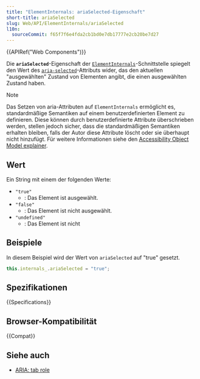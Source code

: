 ```yaml
---
title: "ElementInternals: ariaSelected-Eigenschaft"
short-title: ariaSelected
slug: Web/API/ElementInternals/ariaSelected
l10n:
  sourceCommit: f65f7f6e4fda2cb1bd0e7db17777e2cb20be7d27
---
```


{{APIRef("Web Components")}}

Die **`ariaSelected`**-Eigenschaft der [`ElementInternals`](/de/docs/Web/API/ElementInternals)-Schnittstelle spiegelt den Wert des [`aria-selected`](/de/docs/Web/Accessibility/ARIA/Reference/Attributes/aria-selected)-Attributs wider, das den aktuellen "ausgewählten" Zustand von Elementen angibt, die einen ausgewählten Zustand haben.

> [!NOTE]
> Das Setzen von aria-Attributen auf `ElementInternals` ermöglicht es, standardmäßige Semantiken auf einem benutzerdefinierten Element zu definieren. Diese können durch benutzerdefinierte Attribute überschrieben werden, stellen jedoch sicher, dass die standardmäßigen Semantiken erhalten bleiben, falls der Autor diese Attribute löscht oder sie überhaupt nicht hinzufügt. Für weitere Informationen siehe den [Accessibility Object Model explainer](https://wicg.github.io/aom/explainer.html#default-semantics-for-custom-elements-via-the-elementinternals-object).

## Wert

Ein String mit einem der folgenden Werte:

- `"true"`
  - : Das Element ist ausgewählt.
- `"false"`
  - : Das Element ist nicht ausgewählt.
- `"undefined"`
  - : Das Element ist nicht

## Beispiele

In diesem Beispiel wird der Wert von `ariaSelected` auf "true" gesetzt.

```js
this.internals_.ariaSelected = "true";
```

## Spezifikationen

{{Specifications}}

## Browser-Kompatibilität

{{Compat}}

## Siehe auch

- [ARIA: tab role](/de/docs/Web/Accessibility/ARIA/Reference/Roles/tab_role)
